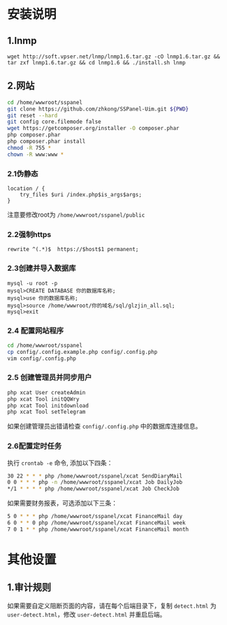 # 安装说明
## 1.lnmp

`wget http://soft.vpser.net/lnmp/lnmp1.6.tar.gz -cO lnmp1.6.tar.gz && tar zxf lnmp1.6.tar.gz && cd lnmp1.6 && ./install.sh lnmp`

## 2.网站

```bash
cd /home/wwwroot/sspanel
git clone https://github.com/zhkong/SSPanel-Uim.git ${PWD}
git reset --hard
git config core.filemode false
wget https://getcomposer.org/installer -O composer.phar
php composer.phar
php composer.phar install
chmod -R 755 *
chown -R www:www *
```

### 2.1伪静态

```nginx
location / {
    try_files $uri /index.php$is_args$args;
}
```

注意要修改root为 `/home/wwwroot/sspanel/public`

### 2.2强制https

```nginx
rewrite ^(.*)$  https://$host$1 permanent;
```

### 2.3创建并导入数据库

```mysql
mysql -u root -p
mysql>CREATE DATABASE 你的数据库名称;
mysql>use 你的数据库名称;
mysql>source /home/wwwroot/你的域名/sql/glzjin_all.sql;
mysql>exit
```

### 2.4 配置网站程序

```bash
cd /home/wwwroot/sspanel
cp config/.config.example.php config/.config.php
vim config/.config.php
```

### 2.5 创建管理员并同步用户

```bash
php xcat User createAdmin
php xcat Tool initQQWry
php xcat Tool initdownload
php xcat Tool setTelegram
```

如果创建管理员出错请检查 `config/.config.php` 中的数据库连接信息。

###  2.6配置定时任务

执行 `crontab -e` 命令, 添加以下四条：

```bash
30 22 * * * php /home/wwwroot/sspanel/xcat SendDiaryMail
0 0 * * * php -n /home/wwwroot/sspanel/xcat Job DailyJob
*/1 * * * * php /home/wwwroot/sspanel/xcat Job CheckJob
```

如果需要财务报表，可选添加以下三条：

```bash
5 0 * * * php /home/wwwroot/sspanel/xcat FinanceMail day
6 0 * * 0 php /home/wwwroot/sspanel/xcat FinanceMail week
7 0 1 * * php /home/wwwroot/sspanel/xcat FinanceMail month
```


# 其他设置

## 1.审计规则

如果需要自定义阻断页面的内容，请在每个后端目录下，复制 `detect.html` 为 `user-detect.html`，修改 `user-detect.html` 并重启后端。

